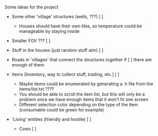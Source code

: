 Some ideas for the project

- Some other 'village' structures (wells, ???)					[ ]
	- Houses should have their own tiles, so temperature
		could be manageable by staying inside
	
- Smaller FOV ???												[ ]

- Stuff in the houses (just random stuff atm)					[ ]

- Roads in 'villages' that connect the structures together if 	[ ]
	there are enough of them			

- Items [Inventory, way to collect stuff, trading, etc.]		[ ]
	- Maybe items could be enumerated by generating a
		.h file from the items/list.txt ????
	- You should be able to scroll the item list, but
		this will only be a problem once we have
		enough items that it won't fit one screen
	- Different selection color depending on the type of
		the item (consumable could be green for example)
		
- 'Living' entities (friendly and hostile)						[ ]
	- Cows														[ ]

